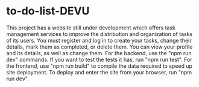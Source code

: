 # to-do-list-DEVU
This project has a website still under development which offers task management services to improve the distribution and organization of tasks of its users. You must register and log in to create your tasks, change their details, mark them as completed, or delete them.
You can view your profile and its details, as well as change them.
For the backend, use the "npm run dev" commands. If you want to test the tests it has, run "npm run test".
For the frontend, use "npm run build" to compile the data required to speed up site deployment. To deploy and enter the site from your browser, run "npm run dev".
